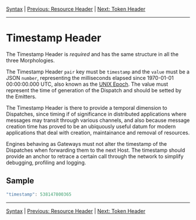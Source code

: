 [Syntax](index.md) | [Previous: Resource Header](resource.md) | [Next: Token Header](token.md)

---

Timestamp Header
================

The Timestamp Header is _required_ and has the same structure in all the three Morphologies.

The Timestamp Header `pair` key must be `timestamp` and the `value` must be a JSON `number`, representing the milliseconds elapsed since 1970-01-01 00:00:00.000 UTC, also known as the [UNIX Epoch](http://en.wikipedia.org/wiki/Unix_time). The value must represent the time of generation of the Dispatch and should be setted by the Emitters. 

The Timestamp Header is there to provide a temporal dimension to Dispatches, since timing if of significance in distributed applications where messages may transit through various channels, and also because message creation time has proved to be an ubiquously useful datum for modern applications that deal with creation, maintainance and removal of resources.

Engines behaving as Gateways must not alter the timestamp of the Dispatches when forwarding them to the next Host. The timestamp should provide an anchor to retrace a certain call through the network to simplify debugging, profiling and logging.

Sample
------

```javascript
"timestamp": 538147800365
```

---

[Syntax](index.md) | [Previous: Resource Header](resource.md) | [Next: Token Header](token.md)
